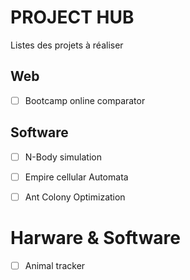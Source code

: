 # PROJECT HUB

Listes des projets à réaliser

## Web

- [ ] Bootcamp online comparator


## Software

- [ ] N-Body simulation
- [ ] Empire cellular Automata
- [ ] Ant Colony Optimization


# Harware & Software

- [ ] Animal tracker